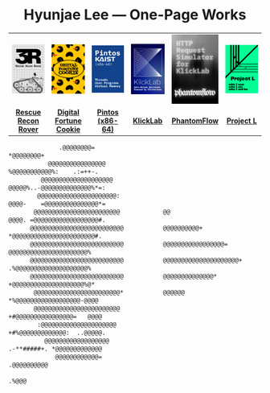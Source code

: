 <h1 align="center">Hyunjae Lee — One-Page Works</h1>
<table width="100%" cellpadding="0" cellspacing="0" style="border-collapse:collapse; table-layout:fixed;">
  <tr>
    <td width="16.66%"><a href="https://github.com/At-this-moment/3r"><img src="./assets/posters/3r_v3.png" alt="3R – Rescue Recon Rover" width="100%"></a></td>
    <td width="16.66%"><a href="https://github.com/At-this-moment/digital-fortune-cookie"><img src="./assets/posters/digital-fortune-cookie_v2.png" alt="Digital Fortune Cookie" width="100%"></a></td>
    <td width="16.66%"><a href="https://github.com/At-this-moment/pintos"><img src="./assets/posters/pintos_v2.png" alt="Pintos" width="100%"></a></td>
    <td width="16.66%"><a href="https://github.com/At-this-moment/klicklab"><img src="./assets/posters/klicklab_v2.png" alt="KlickLab" width="100%"></a></td>
    <td width="16.66%"><a href="https://github.com/At-this-moment/phantomflow"><img src="./assets/posters/phantomflow_v2.png" alt="PhantomFlow" width="100%"></a></td>
    <td width="16.66%"><a href="https://github.com/At-this-moment/project-l"><img src="./assets/posters/project-l_v2.png" alt="Project L" width="100%"></a></td>
  </tr>
  <tr>
    <td align="center" width="16.66%"><a href="https://github.com/At-this-moment/3r"><strong>Rescue Recon Rover</strong></a></td>
    <td align="center" width="16.66%"><a href="https://github.com/At-this-moment/digital-fortune-cookie"><strong>Digital Fortune Cookie</strong></a></td>
    <td align="center" width="16.66%"><a href="https://github.com/At-this-moment/pintos"><strong>Pintos (x86-64)</strong></a></td>
    <td align="center" width="16.66%"><a href="https://github.com/At-this-moment/klicklab"><strong>KlickLab</strong></a></td>
    <td align="center" width="16.66%"><a href="https://github.com/At-this-moment/phantomflow"><strong>PhantomFlow</strong></a></td>
    <td align="center" width="16.66%"><a href="https://github.com/At-this-moment/project-l"><strong>Project L</strong></a></td>
  </tr>
</table>

```text                                                                                                                         
              .@@@@@@@@=                                                  *@@@@@@@@+                                              
           @@@@@@@@@@@@@@@@                                                %@@@@@@@@@@@%:    .:=++-.            
         @@@@@@@@@@@@@@@@@@@@                                                @@@@@%..-@@@@@@@@@@@@@@%*=:        
        @@@@@@@@@@@@@@@@@@@@@@:                                                @@@@-    =@@@@@@@@@@@@@@@*=           
       @@@@@@@@@@@@@@@@@@@@@@@@            @@                                    @@@@. =@@@@@@@@@@@@@@@@@@#.     
      @@@@@@@@@@@@@@@@@@@@@@@@@@           @@@@@@@@@@+                             *@@@@@@@@@@@@@@@@@@@@@@@#.
      @@@@@@@@@@@@@@@@@@@@@@@@@@           @@@@@@@@@@@@@@@@@=                         @@@@@@@@@@@@@@@@@@@@@@%    
      @@@@@@@@@@@@@@@@@@@@@@@@@@           @@@@@@@@@@@@@@@@@@@@@+                     .%@@@@@@@@@@@@@@@@@@@@%     
      @@@@@@@@@@@@@@@@@@@@@@@@@@           @@@@@@@@@@@@@@*                             +@@@@@@@@@@@@@@@@@@@@%@*    
       @@@@@@@@@@@@@@@@@@@@@@@@*           @@@@@@                                       *%@@@@@@@@@@@@@@@@@@-@@@@
       @@@@@@@@@@@@@@@@@@@@@@@@                                                          +#@@@@@@@@@@@@@@@@=   @@@@
        :@@@@@@@@@@@@@@@@@@@@@                                                             +#%@@@@@@@@@@@@@:  ..@@@@@.
          @@@@@@@@@@@@@@@@@@                                                                 .-**#####+. *@@@@@@@@@@@@@
             @@@@@@@@@@@@=                                                                                   .@@@@@@@@@@
                                                                                                                   .%@@@
````

</div>
